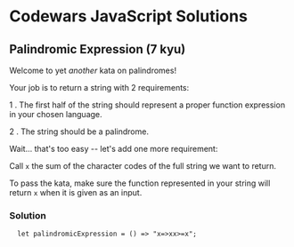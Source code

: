 # Codewars JavaScript Solutions

## Palindromic Expression (7 kyu)

Welcome to yet _another_ kata on palindromes!

Your job is to return a string with 2 requirements:

1 . The first half of the string should represent a proper function expression in your chosen language.

2 . The string should be a palindrome.

Wait... that's too easy -- let's add one more requirement:

Call `x` the sum of the character codes of the full string we want to return.

To pass the kata, make sure the function represented in your string will return `x` when it is given as an input.

### Solution

```
  let palindromicExpression = () => "x=>xx>=x";
```
